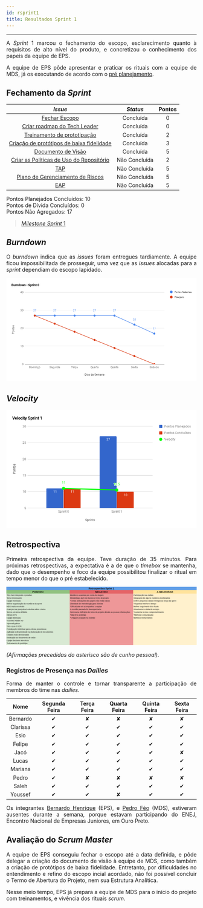 ```yaml
---
id: rsprint1    
title: Resultados Sprint 1
---
```


***

<p align="justify">
A <i>Sprint</i> 1 marcou o fechamento do escopo, esclarecimento quanto à requisitos de alto nível do produto, e concretizou o conhecimento dos papeis da equipe de EPS.</p>
<p align="justify">
A equipe de EPS pôde apresentar e praticar os rituais com a equipe de MDS, já os executando de acordo com o <a href="https://github.com/fga-eps-mds/Kalkuli/issues/29#issuecomment-417827556">pré planejamento</a>.</p>

## Fechamento da _Sprint_   


|     _Issue_      |     _Status_    |    Pontos   |
|:--------------:|:---------------:|:---------:
|[Fechar Escopo](https://github.com/fga-eps-mds/Kalkuli/issues/7)| Concluída | 0 |
|[Criar roadmap do Tech Leader](https://github.com/fga-eps-mds/2018.2-kalkuli/issues/21)| Concluída | 0 |
|[Treinamento de prototipação](https://github.com/fga-eps-mds/Kalkuli/issues/5)| Concluída | 2|
|[Criação de protótipos de baixa fidelidade](https://github.com/fga-eps-mds/Kalkuli/issues/28) | Concluída | 3 |
|[Documento de Visão](https://github.com/fga-eps-mds/Kalkuli/issues/26)| Concluída | 5 |
|[Criar as Políticas de Uso do Repositório](https://github.com/fga-eps-mds/Kalkuli/issues/9)| Não Concluída |2|
|[TAP](https://github.com/fga-eps-mds/Kalkuli/issues/12)| Não Concluída |5 |
|[Plano de Gerenciamento de Riscos](https://github.com/fga-eps-mds/Kalkuli/issues/9)| Não Concluída | 5 |  
|[EAP](https://github.com/fga-eps-mds/Kalkuli/issues/11)| Não Concluída | 5 |

Pontos Planejados Concluídos: 10     
Pontos de Dívida Concluídos:  0   
Pontos Não Agregados: 17   


> [_Milestone Sprint_ 1](https://github.com/fga-eps-mds/2018.2-Kalkuli/milestone/2?closed=1)   


## _Burndown_    

<p align="justify">
O <i>burndown</i> indica que as <i>issues</i> foram entregues tardiamente. A equipe ficou impossibilitada de prosseguir, uma vez que as <i>issues</i> alocadas para a <i>sprint</i> dependiam do escopo lapidado.</p> 

![S1](assets/burndown-S1.png "Burndown Sprint 1")

## _Velocity_   

![S1](assets/velocity-S1.png "Burndown Sprint 1")

## Retrospectiva
<p align="justify">
Primeira retrospectiva da equipe. Teve duração de 35 minutos. Para próximas retrospectivas, a expectativa é a de que o <i>timebox</i> se mantenha, dado que o desempenho e foco da equipe possibilitou finalizar o ritual em tempo menor do que o pré estabelecido.
</p>   

[![S1](assets/Retrospectiva-S1.png "Clique para ver em detalhes")](https://docs.google.com/spreadsheets/d/1SwrbhRVE0lLx0K-8wPtjzFHJ86G5oUCzknl2b8s2odg/edit#gid=0)   

_(Afirmações precedidas do asterisco são de cunho pessoal)._

### Registros de Presença nas _Dailies_   

<p align="justify">
Forma de manter o controle e tornar transparente a participação de membros do time nas <i>dailies</i>.
</p>   


| Nome    |Segunda Feira      | Terça Feira      | Quarta Feira     | Quinta Feira      | Sexta Feira      |     
|:-----:  |:-----------------:|:----------------:|:----------------:|:-----------------:|:----------------:|
|Bernardo |         ✔         |         ✘        |         ✘        |         ✘         |         ✘        |
|Clarissa |         ✔         |         ✔        |         ✔        |         ✔         |         ✔        |
|Esio     |         ✔         |         ✔        |         ✔        |         ✔         |         ✔        |
|Felipe   |         ✔         |         ✔        |         ✔        |         ✔         |         ✔        |
|Jacó     |         ✔         |         ✔        |         ✔        |         ✔         |         ✘        |
|Lucas    |         ✔         |         ✔        |         ✔        |         ✔         |         ✔        |
|Mariana  |         ✔         |         ✔        |         ✔        |         ✔         |         ✔        |
|Pedro    |         ✔         |         ✘        |         ✘        |         ✘         |         ✘        |
|Saleh    |         ✔         |         ✔        |         ✔        |         ✔         |         ✔        |
|Youssef  |         ✔         |         ✔        |         ✘        |         ✔         |         ✔        |    

<p align="justify">
Os integrantes <a href="https://github.com/bernardohrl">Bernardo Henrique</a> (EPS), e <a href="https://github.com/Phe0">Pedro Féo</a> (MDS), estiveram ausentes durante a semana, porque estavam participando do ENEJ, Encontro Nacional de Empresas Juniores, em Ouro Preto.  
</p> 


## Avaliação do _Scrum Master_    

<p align="justify">
A equipe de EPS conseguiu fechar o escopo até a data definida, e pôde delegar a criação do documento de visão à equipe de MDS, como também a criação de protótipos de baixa fidelidade. Entretanto, por dificuldades no entendimento e refino do escopo incial acordado, não foi possível concluir o Termo de Abertura do Projeto, nem sua Estrutura Analítica. 
</p> 

<p align="justify">
Nesse meio tempo, EPS já prepara a equipe de MDS para o início do projeto com treinamentos, e vivência dos rituais <i>scrum</i>.
</p>


